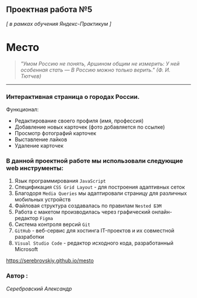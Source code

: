## Проектная работа №5
*[ в рамках обучения Яндекс-Практикум ]* 


# Место

> *"Умом Россию не понять,*
> *Аршином общим не измерить:*
> *У ней особенная стать —*
> *В Россию можно только верить."*
> *(Ф. И. Тютчев)*

---
### Интерактивная страница о городах России. 

Функционал:
* Редактирование своего профиля (имя, профессия)
* Добавление новых карточек (фото добавляется по ссылке)
* Просмотр фотографий карточек
* Выставление лайков
* Удаление карточек

### В данной проектной работе мы использовали следующие web инструменты:
1.  Язык программирования `JavaScript`
2.  Спецификация `CSS Grid Layout` - для построения адаптивных сеток
3.  Благодоря `Media Queries` мы адаптировали страницу для различных мобильных устройств
4.  Файловая структура создавалась по правилам `Nested БЭМ`
5.  Работа с макетом производилась через графический онлайн-редактор `Figma`
6.  Система контроля версий `Git`
7.  `GitHub` - веб-сервис для хостинга IT-проектов и их совместной разработки
8.  `Visual Studio Code` - редактор исходного кода, разработанный Microsoft

https://serebrovskiy.github.io/mesto

 ### Автор :
 *Серебровский Александр*





